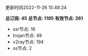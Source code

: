 更新时间2022-11-26 15:48:24

**总订阅: 45**
**总节点: 1195**
**有效节点: 261**
- ssr节点: 16
- trojan节点: 49
- v2ray节点: 194
- ss节点: 2
